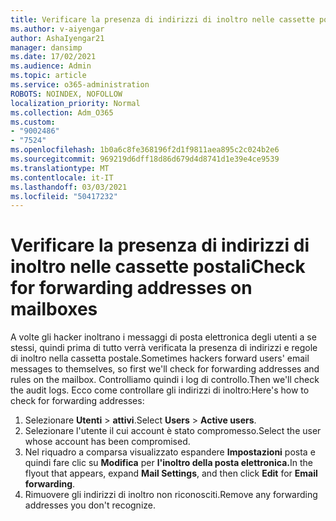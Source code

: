```yaml
---
title: Verificare la presenza di indirizzi di inoltro nelle cassette postali
ms.author: v-aiyengar
author: AshaIyengar21
manager: dansimp
ms.date: 17/02/2021
ms.audience: Admin
ms.topic: article
ms.service: o365-administration
ROBOTS: NOINDEX, NOFOLLOW
localization_priority: Normal
ms.collection: Adm_O365
ms.custom:
- "9002486"
- "7524"
ms.openlocfilehash: 1b0a6c8fe368196f2d1f9811aea895c2c024b2e6
ms.sourcegitcommit: 969219d6dff18d86d679d4d8741d1e39e4ce9539
ms.translationtype: MT
ms.contentlocale: it-IT
ms.lasthandoff: 03/03/2021
ms.locfileid: "50417232"
---
```

# <a name="check-for-forwarding-addresses-on-mailboxes"></a><span data-ttu-id="c8dd3-102">Verificare la presenza di indirizzi di inoltro nelle cassette postali</span><span class="sxs-lookup"><span data-stu-id="c8dd3-102">Check for forwarding addresses on mailboxes</span></span>

<span data-ttu-id="c8dd3-103">A volte gli hacker inoltrano i messaggi di posta elettronica degli utenti a se stessi, quindi prima di tutto verrà verificata la presenza di indirizzi e regole di inoltro nella cassetta postale.</span><span class="sxs-lookup"><span data-stu-id="c8dd3-103">Sometimes hackers forward users' email messages to themselves, so first we'll check for forwarding addresses and rules on the mailbox.</span></span> <span data-ttu-id="c8dd3-104">Controlliamo quindi i log di controllo.</span><span class="sxs-lookup"><span data-stu-id="c8dd3-104">Then we'll check the audit logs.</span></span> <span data-ttu-id="c8dd3-105">Ecco come controllare gli indirizzi di inoltro:</span><span class="sxs-lookup"><span data-stu-id="c8dd3-105">Here's how to check for forwarding addresses:</span></span>

1. <span data-ttu-id="c8dd3-106">Selezionare **Utenti**  >  **attivi**.</span><span class="sxs-lookup"><span data-stu-id="c8dd3-106">Select **Users** > **Active users**.</span></span>
1. <span data-ttu-id="c8dd3-107">Selezionare l'utente il cui account è stato compromesso.</span><span class="sxs-lookup"><span data-stu-id="c8dd3-107">Select the user whose account has been compromised.</span></span>
1. <span data-ttu-id="c8dd3-108">Nel riquadro a comparsa visualizzato espandere **Impostazioni** posta e quindi fare clic su **Modifica** per **l'inoltro della posta elettronica.**</span><span class="sxs-lookup"><span data-stu-id="c8dd3-108">In the flyout that appears, expand **Mail Settings**, and then click **Edit** for **Email forwarding**.</span></span>
1. <span data-ttu-id="c8dd3-109">Rimuovere gli indirizzi di inoltro non riconosciti.</span><span class="sxs-lookup"><span data-stu-id="c8dd3-109">Remove any forwarding addresses you don't recognize.</span></span>